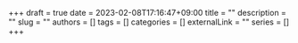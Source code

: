 +++ 
draft = true
date = 2023-02-08T17:16:47+09:00
title = ""
description = ""
slug = ""
authors = []
tags = []
categories = []
externalLink = ""
series = []
+++
